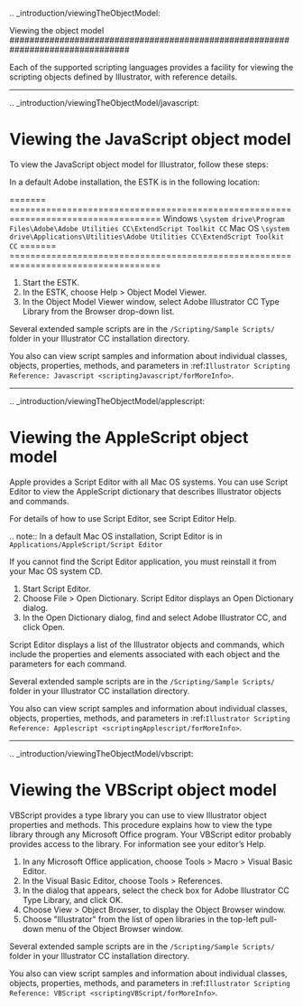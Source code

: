 .. _introduction/viewingTheObjectModel:

Viewing the object model
################################################################################

Each of the supported scripting languages provides a facility for viewing the scripting objects defined by Illustrator, with reference details.

----

.. _introduction/viewingTheObjectModel/javascript:

Viewing the JavaScript object model
================================================================================

To view the JavaScript object model for Illustrator, follow these steps:

In a default Adobe installation, the ESTK is in the following location:

=======  ===================================================================================
Windows  ``\system drive\Program Files\Adobe\Adobe Utilities CC\ExtendScript Toolkit CC``
Mac OS   ``\system drive\Applications\Utilities\Adobe Utilities CC\ExtendScript Toolkit CC``
=======  ===================================================================================

1. Start the ESTK.
2. In the ESTK, choose Help > Object Model Viewer.
3. In the Object Model Viewer window, select Adobe lllustrator CC Type Library from the Browser drop-down list.

Several extended sample scripts are in the ``/Scripting/Sample Scripts/`` folder in your Illustrator CC installation directory.

You also can view script samples and information about individual classes, objects, properties, methods, and parameters in :ref:`Illustrator Scripting Reference: Javascript <scriptingJavascript/forMoreInfo>`.

----

.. _introduction/viewingTheObjectModel/applescript:

Viewing the AppleScript object model
================================================================================

Apple provides a Script Editor with all Mac OS systems. You can use Script Editor to view the AppleScript dictionary that describes Illustrator objects and commands.

For details of how to use Script Editor, see Script Editor Help.

.. note::
  In a default Mac OS installation, Script Editor is in ``Applications/AppleScript/Script Editor``

  If you cannot find the Script Editor application, you must reinstall it from your Mac OS system CD.

1. Start Script Editor.
2. Choose File > Open Dictionary. Script Editor displays an Open Dictionary dialog.
3. In the Open Dictionary dialog, find and select Adobe lllustrator CC, and click Open.

Script Editor displays a list of the Illustrator objects and commands, which include the properties and elements associated with each object and the parameters for each command.

Several extended sample scripts are in the ``/Scripting/Sample Scripts/`` folder in your Illustrator CC installation directory.

You also can view script samples and information about individual classes, objects, properties, methods, and parameters in :ref:`Illustrator Scripting Reference: Applescript <scriptingApplescript/forMoreInfo>`.

----

.. _introduction/viewingTheObjectModel/vbscript:

Viewing the VBScript object model
================================================================================

VBScript provides a type library you can use to view Illustrator object properties and methods. This procedure explains how to view the type library through any Microsoft Office program. Your VBScript editor probably provides access to the library. For information see your editor’s Help.

1. In any Microsoft Office application, choose Tools > Macro > Visual Basic Editor.
2. In the Visual Basic Editor, choose Tools > References.
3. In the dialog that appears, select the check box for Adobe lllustrator CC Type Library, and click OK.
4. Choose View > Object Browser, to display the Object Browser window.
5. Choose "Illustrator" from the list of open libraries in the top-left pull-down menu of the Object Browser window.

Several extended sample scripts are in the ``/Scripting/Sample Scripts/`` folder in your lllustrator CC installation directory.

You also can view script samples and information about individual classes, objects, properties, methods, and parameters in :ref:`Illustrator Scripting Reference: VBScript <scriptingVBScript/forMoreInfo>`.
